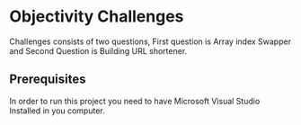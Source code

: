 
# Objectivity Challenges

Challenges consists of two questions, First question is Array index Swapper and Second Question is Building URL shortener.


## Prerequisites
In order to run this project you need to have Microsoft Visual Studio Installed in you computer.
